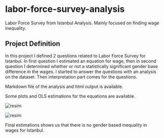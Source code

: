 # labor-force-survey-analysis
Labor Force Survey from Istanbul Analysis. Mainly focused on finding wage inequality.

## Project Definition

In this project I defined 2 questions related to Labor Force Survey for Istanbul. In first question I estimated an equation for wage, then in second question I determined whether or not a statistically significant gender base difference in the wages.
I started to answer the questions with an analysis on the dataset. Then interpretation part comes for the questions.

Markdown file of the analysis and html output is available.

Some plots and OLS estimations for the equations are available. 

![resim](https://user-images.githubusercontent.com/74188001/123438566-7c99b600-d5d9-11eb-9420-dd67ddb060d9.png)

![resim](https://user-images.githubusercontent.com/74188001/123438626-90451c80-d5d9-11eb-9a38-6575053b4096.png)


Final estimations shows us that there is no gender based inequality in wages for Istanbul.


